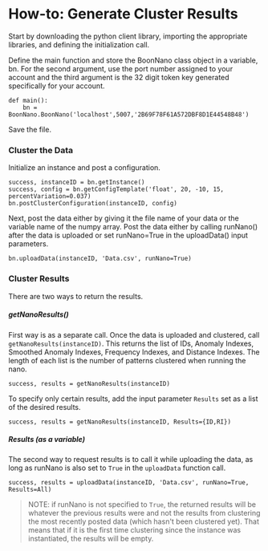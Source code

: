 # How-to: Generate Cluster Results

Start by downloading the python client library, importing the appropriate libraries, and defining the initialization call.

Define the main function and store the BoonNano class object in a variable, bn. For the second argument, use the port number assigned to your account and the third argument is the 32 digit token key generated specifically for your account.
```
def main():
    bn = BoonNano.BoonNano('localhost',5007,'2B69F78F61A572DBF8D1E44548B48')
```

Save the file.


### Cluster the Data
Initialize an instance and post a configuration.
```
success, instanceID = bn.getInstance()
success, config = bn.getConfigTemplate('float', 20, -10, 15, percentVariation=0.037)
bn.postClusterConfiguration(instanceID, config)
```

Next, post the data either by giving it the file name of your data or the variable name of the numpy array. Post the data either by calling runNano() after the data is uploaded or set runNano=True in the uploadData() input parameters.
```
bn.uploadData(instanceID, 'Data.csv', runNano=True)
```

### Cluster Results
There are two ways to return the results.

##### getNanoResults()
First way is as a separate call.
Once the data is uploaded and clustered, call `getNanoResults(instanceID)`.
This returns the list of IDs, Anomaly Indexes, Smoothed Anomaly Indexes, Frequency Indexes, and Distance Indexes. The length of each list is the number of patterns clustered when running the nano.
```
success, results = getNanoResults(instanceID)
```
To specify only certain results, add the input parameter `Results` set as a list of the desired results.
```
success, results = getNanoResults(instanceID, Results={ID,RI})
```

##### Results (as a variable)
The second way to request results is to call it while uploading the data, as long as runNano is also set to `True` in the `uploadData` function call.
```
success, results = uploadData(instanceID, 'Data.csv', runNano=True, Results=All)
```
>NOTE: if runNano is not specified to `True`, the returned results will be whatever the previous results were and not the results from clustering the most recently posted data (which hasn't been clustered yet). That means that if it is the first time clustering since the instance was instantiated, the results will be empty.
